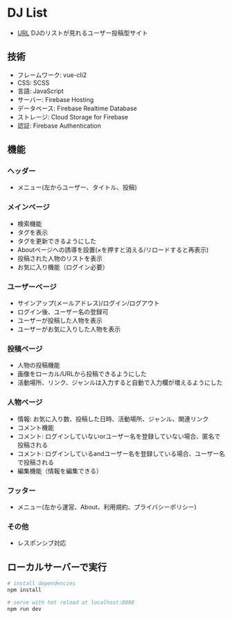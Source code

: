 # DJ List

-   [URL](https://djlist-5d87e.web.app/)
    DJのリストが見れるユーザー投稿型サイト

## 技術

-   フレームワーク: vue-cli2
-   CSS: SCSS
-   言語: JavaScript
-   サーバー: Firebase Hosting
-   データベース: Firebase Realtime Database
-   ストレージ: Cloud Storage for Firebase
-   認証: Firebase Authentication

## 機能

### ヘッダー

-   メニュー(左からユーザー、タイトル、投稿)

### メインページ

-   検索機能
-   タグを表示
-   タグを更新できるようにした
-   Aboutページへの誘導を設置(×を押すと消える/リロードすると再表示)
-   投稿された人物のリストを表示
-   お気に入り機能（ログイン必要）

### ユーザーページ

-   サインアップ(メールアドレス)/ログイン/ログアウト
-   ログイン後、ユーザー名の登録可
-   ユーザーが投稿した人物を表示
-   ユーザーがお気に入りした人物を表示

### 投稿ページ

-   人物の投稿機能
-   画像をローカル/URLから投稿できるようにした
-   活動場所、リンク、ジャンルは入力すると自動で入力欄が増えるようにした

### 人物ページ

-   情報: お気に入り数、投稿した日時、活動場所、ジャンル、関連リンク
-   コメント機能
-   コメント: ログインしていないorユーザー名を登録していない場合、匿名で投稿される
-   コメント: ログインしているandユーザー名を登録している場合、ユーザー名で投稿される
-   編集機能（情報を編集できる）

### フッター

-   メニュー(左から運営、About、利用規約、プライバシーポリシー)

### その他

-   レスポンシブ対応

## ローカルサーバーで実行

```bash
# install dependencies
npm install

# serve with hot reload at localhost:8080
npm run dev
```
